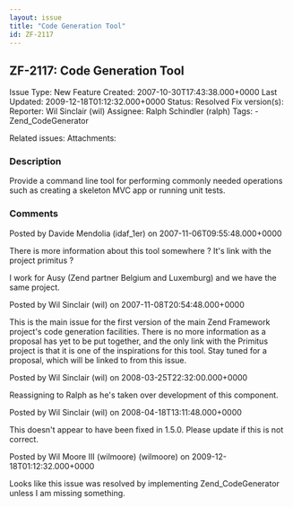 ```yaml
---
layout: issue
title: "Code Generation Tool"
id: ZF-2117
---
```


ZF-2117: Code Generation Tool
-----------------------------

 Issue Type: New Feature Created: 2007-10-30T17:43:38.000+0000 Last Updated: 2009-12-18T01:12:32.000+0000 Status: Resolved Fix version(s): 
 Reporter:  Wil Sinclair (wil)  Assignee:  Ralph Schindler (ralph)  Tags: - Zend\_CodeGenerator
 
 Related issues: 
 Attachments: 
### Description

Provide a command line tool for performing commonly needed operations such as creating a skeleton MVC app or running unit tests.

 

 

### Comments

Posted by Davide Mendolia (idaf\_1er) on 2007-11-06T09:55:48.000+0000

There is more information about this tool somewhere ? It's link with the project primitus ?

I work for Ausy (Zend partner Belgium and Luxemburg) and we have the same project.

 

 

Posted by Wil Sinclair (wil) on 2007-11-08T20:54:48.000+0000

This is the main issue for the first version of the main Zend Framework project's code generation facilities. There is no more information as a proposal has yet to be put together, and the only link with the Primitus project is that it is one of the inspirations for this tool. Stay tuned for a proposal, which will be linked to from this issue.

 

 

Posted by Wil Sinclair (wil) on 2008-03-25T22:32:00.000+0000

Reassigning to Ralph as he's taken over development of this component.

 

 

Posted by Wil Sinclair (wil) on 2008-04-18T13:11:48.000+0000

This doesn't appear to have been fixed in 1.5.0. Please update if this is not correct.

 

 

Posted by Wil Moore III (wilmoore) (wilmoore) on 2009-12-18T01:12:32.000+0000

Looks like this issue was resolved by implementing Zend\_CodeGenerator unless I am missing something.

 

 
